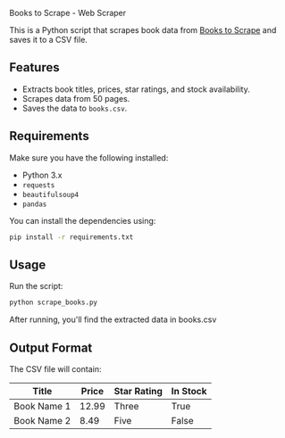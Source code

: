  Books to Scrape - Web Scraper

This is a Python script that scrapes book data from [Books to Scrape](https://books.toscrape.com/) and saves it to a CSV file.

## Features
- Extracts book titles, prices, star ratings, and stock availability.
- Scrapes data from 50 pages.
- Saves the data to `books.csv`.

## Requirements
Make sure you have the following installed:

- Python 3.x
- `requests`
- `beautifulsoup4`
- `pandas`

You can install the dependencies using:

```bash
pip install -r requirements.txt
```
## Usage
Run the script:
```bash
python scrape_books.py
```
After running, you'll find the extracted data in books.csv

## Output Format
The CSV file will contain:

| Title         | Price | Star Rating | In Stock |
|--------------|-------|-------------|----------|
| Book Name 1  | 12.99 | Three       | True     |
| Book Name 2  | 8.49  | Five        | False    |





